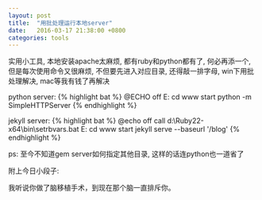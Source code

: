 ```yaml
---
layout: post
title:  "用批处理运行本地server"
date:   2016-03-17 21:38:00 +0800
categories: tools
---
```

实用小工具, 本地安装apache太麻烦, 都有ruby和python都有了, 何必再添一个, 但是每次使用命令又很麻烦, 不但要先进入对应目录, 还得敲一排字母, win下用批处理解决, mac等我有钱了再解决

python server:
{% highlight bat %}
@ECHO off
E:
cd www
start python -m SimpleHTTPServer
{% endhighlight %}


jekyll server:
{% highlight bat %}
@echo off
call d:\Ruby22-x64\bin\setrbvars.bat
E:
cd www
start jekyll serve --baseurl '/blog'
{% endhighlight %}


ps: 至今不知道gem server如何指定其他目录, 这样的话连python也一道省了


附上今日小段子:

我听说你做了脑移植手术，到现在那个脑一直排斥你。